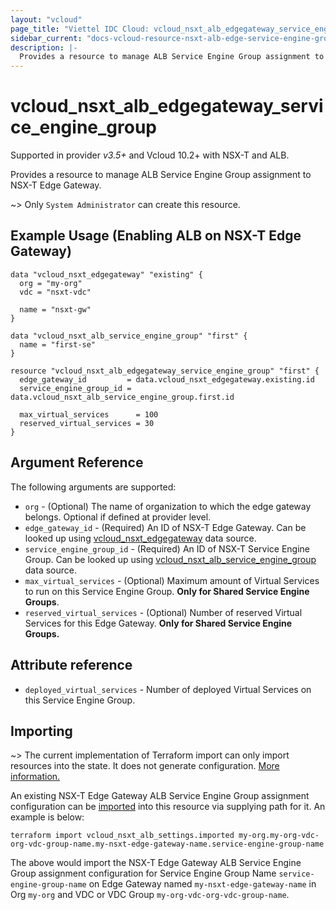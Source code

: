 ```yaml
---
layout: "vcloud"
page_title: "Viettel IDC Cloud: vcloud_nsxt_alb_edgegateway_service_engine_group"
sidebar_current: "docs-vcloud-resource-nsxt-alb-edge-service-engine-group"
description: |-
  Provides a resource to manage ALB Service Engine Group assignment to Edge Gateway.
---
```


# vcloud\_nsxt\_alb\_edgegateway\_service\_engine\_group

Supported in provider *v3.5+* and Vcloud 10.2+ with NSX-T and ALB.

Provides a resource to manage ALB Service Engine Group assignment to NSX-T Edge Gateway.

~> Only `System Administrator` can create this resource.

## Example Usage (Enabling ALB on NSX-T Edge Gateway)

```hcl
data "vcloud_nsxt_edgegateway" "existing" {
  org = "my-org"
  vdc = "nsxt-vdc"

  name = "nsxt-gw"
}

data "vcloud_nsxt_alb_service_engine_group" "first" {
  name = "first-se"
}

resource "vcloud_nsxt_alb_edgegateway_service_engine_group" "first" {
  edge_gateway_id         = data.vcloud_nsxt_edgegateway.existing.id
  service_engine_group_id = data.vcloud_nsxt_alb_service_engine_group.first.id

  max_virtual_services      = 100
  reserved_virtual_services = 30
}

```

## Argument Reference

The following arguments are supported:

* `org` - (Optional) The name of organization to which the edge gateway belongs. Optional if defined at provider level.
* `edge_gateway_id` - (Required) An ID of NSX-T Edge Gateway. Can be looked up using
  [vcloud_nsxt_edgegateway](/providers/terraform-viettelidc/vcloud/latest/docs/data-sources/nsxt_edgegateway) data source.
* `service_engine_group_id` - (Required) An ID of NSX-T Service Engine Group. Can be looked up using
  [vcloud_nsxt_alb_service_engine_group](/providers/terraform-viettelidc/vcloud/latest/docs/data-sources/nsxt_alb_service_engine_group) data
  source.
* `max_virtual_services` - (Optional) Maximum amount of Virtual Services to run on this Service Engine Group. **Only for
  Shared Service Engine Groups**.
* `reserved_virtual_services` - (Optional) Number of reserved Virtual Services for this Edge Gateway. **Only for Shared
  Service Engine Groups.**

## Attribute reference

* `deployed_virtual_services` -  Number of deployed Virtual Services on this Service Engine Group.

## Importing

~> The current implementation of Terraform import can only import resources into the state.
It does not generate configuration. [More information.](https://www.terraform.io/docs/import/)

An existing NSX-T Edge Gateway ALB Service Engine Group assignment configuration can be [imported][docs-import] into
this resource via supplying
path for it. An example is below:

[docs-import]: https://www.terraform.io/docs/import/

```
terraform import vcloud_nsxt_alb_settings.imported my-org.my-org-vdc-org-vdc-group-name.my-nsxt-edge-gateway-name.service-engine-group-name
```

The above would import the NSX-T Edge Gateway ALB Service Engine Group assignment configuration for
Service Engine Group Name `service-engine-group-name` on  Edge Gateway named
`my-nsxt-edge-gateway-name` in Org `my-org` and VDC or VDC Group `my-org-vdc-org-vdc-group-name`.